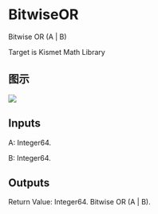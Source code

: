 # BitwiseOR

Bitwise OR (A | B)

Target is Kismet Math Library

## 图示

![]($-20221218-19510342.png)

## Inputs

A: Integer64.

B: Integer64.  

## Outputs

Return Value: Integer64. Bitwise OR (A | B).

